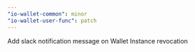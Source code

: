 ```yaml
---
"io-wallet-common": minor
"io-wallet-user-func": patch
---
```


Add slack notification message on Wallet Instance revocation
